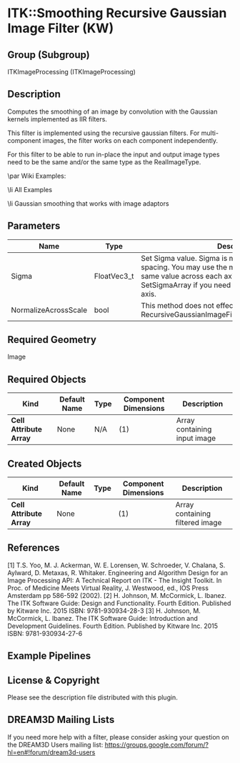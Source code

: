 # ITK::Smoothing Recursive Gaussian Image Filter (KW)  #


## Group (Subgroup) ##

ITKImageProcessing (ITKImageProcessing)

## Description ##

Computes the smoothing of an image by convolution with the Gaussian kernels implemented as IIR filters.

This filter is implemented using the recursive gaussian filters. For multi-component images, the filter works on each component independently.

For this filter to be able to run in-place the input and output image types need to be the same and/or the same type as the RealImageType.

\par Wiki Examples:

\li All Examples

\li Gaussian smoothing that works with image adaptors

## Parameters ##

| Name | Type | Description |
|------|------|-------------|
| Sigma | FloatVec3_t| Set Sigma value. Sigma is measured in the units of image spacing. You may use the method SetSigma to set the same value across each axis or use the method SetSigmaArray if you need different values along each axis. |
| NormalizeAcrossScale | bool| This method does not effect the output of this filter. \sa RecursiveGaussianImageFilter::SetNormalizeAcrossScale |


## Required Geometry ##

Image

## Required Objects ##

| Kind | Default Name | Type | Component Dimensions | Description |
|------|--------------|------|----------------------|-------------|
| **Cell Attribute Array** | None | N/A | (1)  | Array containing input image

## Created Objects ##

| Kind | Default Name | Type | Component Dimensions | Description |
|------|--------------|------|----------------------|-------------|
| **Cell Attribute Array** | None |  | (1)  | Array containing filtered image

## References ##

[1] T.S. Yoo, M. J. Ackerman, W. E. Lorensen, W. Schroeder, V. Chalana, S. Aylward, D. Metaxas, R. Whitaker. Engineering and Algorithm Design for an Image Processing API: A Technical Report on ITK - The Insight Toolkit. In Proc. of Medicine Meets Virtual Reality, J. Westwood, ed., IOS Press Amsterdam pp 586-592 (2002). 
[2] H. Johnson, M. McCormick, L. Ibanez. The ITK Software Guide: Design and Functionality. Fourth Edition. Published by Kitware Inc. 2015 ISBN: 9781-930934-28-3
[3] H. Johnson, M. McCormick, L. Ibanez. The ITK Software Guide: Introduction and Development Guidelines. Fourth Edition. Published by Kitware Inc. 2015 ISBN: 9781-930934-27-6

## Example Pipelines ##



## License & Copyright ##

Please see the description file distributed with this plugin.

## DREAM3D Mailing Lists ##

If you need more help with a filter, please consider asking your question on the DREAM3D Users mailing list:
https://groups.google.com/forum/?hl=en#!forum/dream3d-users
